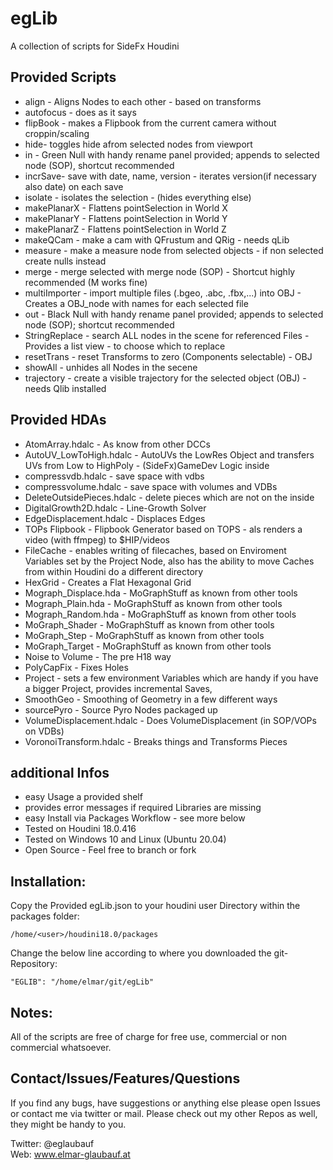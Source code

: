 # egLib

A collection of scripts for SideFx Houdini

## Provided Scripts

- align - Aligns Nodes to each other - based on transforms
- autofocus - does as it says
- flipBook - makes a Flipbook from the current camera without croppin/scaling
- hide- toggles hide afrom selected nodes from viewport
- in - Green Null with handy rename panel provided; appends to selected node (SOP), shortcut recommended
- incrSave- save with date, name, version - iterates version(if necessary also date) on each save
- isolate - isolates the selection - (hides everything else)
- makePlanarX - Flattens pointSelection in World X
- makePlanarY - Flattens pointSelection in World Y
- makePlanarZ - Flattens pointSelection in World Z
- makeQCam   - make a cam with QFrustum and QRig - needs qLib
- measure - make a measure node from selected objects - if non selected create nulls instead
- merge - merge selected with merge node (SOP) - Shortcut highly recommended (M works fine)
- multiImporter - import multiple files (.bgeo, .abc, .fbx,...) into OBJ - Creates a OBJ_node with names for each selected file
- out - Black Null with handy rename panel provided; appends to selected node (SOP); shortcut recommended
- StringReplace - search ALL nodes in the scene for referenced Files - Provides a list view - to choose which to replace
- resetTrans - reset Transforms to zero (Components selectable) - OBJ
- showAll - unhides all Nodes in the secene
- trajectory - create a visible trajectory for the selected object (OBJ) - needs Qlib installed

## Provided HDAs

- AtomArray.hdalc - As know from other DCCs
- AutoUV_LowToHigh.hdalc -  AutoUVs the LowRes Object and transfers UVs from Low to HighPoly - (SideFx)GameDev Logic inside
- compressvdb.hdalc - save space with vdbs
- compressvolume.hdalc - save space with volumes and VDBs
- DeleteOutsidePieces.hdalc - delete pieces which are not on the inside
- DigitalGrowth2D.hdalc - Line-Growth Solver
- EdgeDisplacement.hdalc - Displaces Edges
- TOPs Flipbook - Flipbook Generator based on TOPS - als renders a video (with ffmpeg) to $HIP/videos
- FileCache - enables writing of filecaches, based on Enviroment Variables set by the Project Node, also has the ability to move Caches from within Houdini do a different directory
- HexGrid - Creates a Flat Hexagonal Grid
- Mograph_Displace.hda - MoGraphStuff as known from other tools
- Mograph_Plain.hda - MoGraphStuff as known from other tools
- Mograph_Random.hda - MoGraphStuff as known from other tools
- MoGraph_Shader - MoGraphStuff as known from other tools
- MoGraph_Step - MoGraphStuff as known from other tools
- MoGraph_Target - MoGraphStuff as known from other tools
- Noise to Volume - The pre H18 way
- PolyCapFix - Fixes Holes
- Project - sets a few environment Variables which are handy if you have a bigger Project, provides incremental Saves, 
- SmoothGeo - Smoothing of Geometry in a few different ways
- sourcePyro - Source Pyro Nodes packaged up
- VolumeDisplacement.hdalc - Does VolumeDisplacement (in SOP/VOPs on VDBs)
- VoronoiTransform.hdalc - Breaks things and Transforms Pieces

## additional Infos

- easy Usage a provided shelf
- provides error messages if required Libraries are missing
- easy Install via Packages Workflow - see more below
- Tested on Houdini 18.0.416
- Tested on Windows 10 and Linux (Ubuntu 20.04)
- Open Source - Feel free to branch or fork

## Installation:

Copy the Provided egLib.json to your houdini user Directory within the packages folder:

```/home/<user>/houdini18.0/packages```

Change the below line according to where you downloaded the git-Repository:

```"EGLIB": "/home/elmar/git/egLib"```


## Notes:

All of the scripts are free of charge for free use, commercial or non commercial whatsoever.

## Contact/Issues/Features/Questions

If you find any bugs, have suggestions or anything else please open Issues or contact me via twitter or mail. Please check out my other Repos as well, they might be handy to you.


Twitter: @eglaubauf <br>
Web: www.elmar-glaubauf.at
